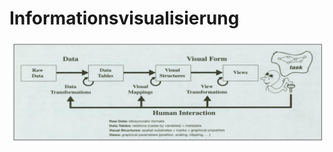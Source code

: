 # Informationsvisualisierung

![Informationsdesign](../Bilder_10_Informationsvisualisierung/Auswahl_013.png)